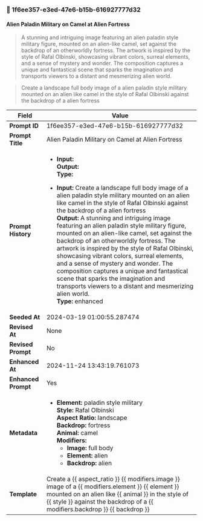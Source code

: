 

### 📜 1f6ee357-e3ed-47e6-b15b-616927777d32

#### Alien Paladin Military on Camel at Alien Fortress

> A stunning and intriguing image featuring an alien paladin style military figure, mounted on an alien-like camel, set against the backdrop of an otherworldly fortress. The artwork is inspired by the style of Rafal Olbinski, showcasing vibrant colors, surreal elements, and a sense of mystery and wonder. The composition captures a unique and fantastical scene that sparks the imagination and transports viewers to a distant and mesmerizing alien world.

> Create a landscape full body image of a alien paladin style military mounted on an alien like camel in the style of Rafal Olbinski against the backdrop of a alien fortress

| Field          | Value                                                                                                                                                                      |
|----------------|----------------------------------------------------------------------------------------------------------------------------------------------------------------------------|
| **Prompt ID**  | 1f6ee357-e3ed-47e6-b15b-616927777d32                                                                                                                                                            |
| **Prompt Title**  | Alien Paladin Military on Camel at Alien Fortress                                                                                                                                                            |
| **Prompt History** | <ul><li>**Input:**  <br> **Output:**  <br> **Type:** </li></ul><ul><li>**Input:** Create a landscape full body image of a alien paladin style military mounted on an alien like camel in the style of Rafal Olbinski against the backdrop of a alien fortress <br> **Output:** A stunning and intriguing image featuring an alien paladin style military figure, mounted on an alien-like camel, set against the backdrop of an otherworldly fortress. The artwork is inspired by the style of Rafal Olbinski, showcasing vibrant colors, surreal elements, and a sense of mystery and wonder. The composition captures a unique and fantastical scene that sparks the imagination and transports viewers to a distant and mesmerizing alien world. <br> **Type:** enhanced</li></ul> |
| **Seeded At** | 2024-03-19 01:00:55.287474                                                                                                                                                   |
| **Revised At** | None                                                                                                                                                   |
| **Revised Prompt** | No                                                                                                                                                                      |
| **Enhanced At** | 2024-11-24 13:43:19.761073                                                                                                                                                  |
| **Enhanced Prompt** | Yes                                                                                                                                                                    |
| **Metadata**   | <ul><li>**Element:** paladin style military <br> **Style:** Rafal Olbinski <br> **Aspect Ratio:** landscape <br> **Backdrop:** fortress <br> **Animal:** camel <br> **Modifiers:**<ul><li>**Image:** full body</li><li>**Element:** alien</li><li>**Backdrop:** alien</li></ul></li></ul> |
| **Template**   | Create a {{ aspect_ratio }} {{ modifiers.image }} image of a {{ modifiers.element }} {{ element }} mounted on an alien like {{ animal }} in the style of {{ style }} against the backdrop of a {{ modifiers.backdrop }} {{ backdrop }}                                                                                                                                           |


